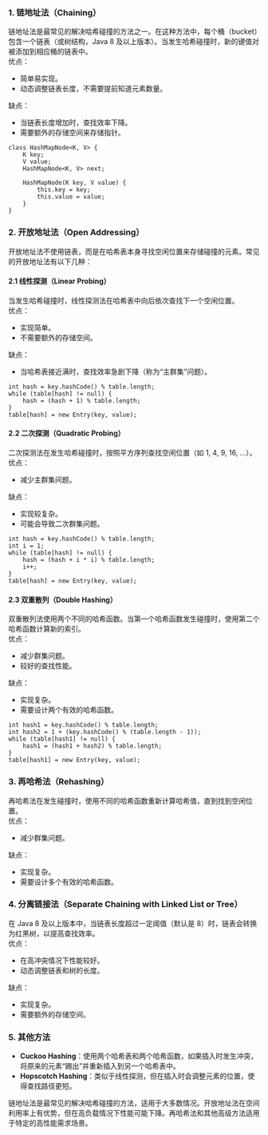 ### 1. 链地址法（Chaining）
链地址法是最常见的解决哈希碰撞的方法之一。在这种方法中，每个桶（bucket）包含一个链表（或树结构，Java 8 及以上版本）。当发生哈希碰撞时，新的键值对被添加到相应桶的链表中。<br />优点：

- 简单易实现。
- 动态调整链表长度，不需要提前知道元素数量。

缺点：

- 当链表长度增加时，查找效率下降。
- 需要额外的存储空间来存储指针。
```
class HashMapNode<K, V> {
    K key;
    V value;
    HashMapNode<K, V> next;

    HashMapNode(K key, V value) {
        this.key = key;
        this.value = value;
    }
}
```
### 2. 开放地址法（Open Addressing）
开放地址法不使用链表，而是在哈希表本身寻找空闲位置来存储碰撞的元素。常见的开放地址法有以下几种：
#### 2.1 线性探测（Linear Probing）
当发生哈希碰撞时，线性探测法在哈希表中向后依次查找下一个空闲位置。<br />优点：

- 实现简单。
- 不需要额外的存储空间。

缺点：

- 当哈希表接近满时，查找效率急剧下降（称为“主群集”问题）。
```
int hash = key.hashCode() % table.length;
while (table[hash] != null) {
    hash = (hash + 1) % table.length;
}
table[hash] = new Entry(key, value);
```
#### 2.2 二次探测（Quadratic Probing）
二次探测法在发生哈希碰撞时，按照平方序列查找空闲位置（如 1, 4, 9, 16, ...）。<br />优点：

- 减少主群集问题。

缺点：

- 实现较复杂。
- 可能会导致二次群集问题。
```
int hash = key.hashCode() % table.length;
int i = 1;
while (table[hash] != null) {
    hash = (hash + i * i) % table.length;
    i++;
}
table[hash] = new Entry(key, value);
```
#### 2.3 双重散列（Double Hashing）
双重散列法使用两个不同的哈希函数。当第一个哈希函数发生碰撞时，使用第二个哈希函数计算新的索引。<br />优点：

- 减少群集问题。
- 较好的查找性能。

缺点：

- 实现复杂。
- 需要设计两个有效的哈希函数。
```
int hash1 = key.hashCode() % table.length;
int hash2 = 1 + (key.hashCode() % (table.length - 1));
while (table[hash1] != null) {
    hash1 = (hash1 + hash2) % table.length;
}
table[hash1] = new Entry(key, value);
```
### 3. 再哈希法（Rehashing）
再哈希法在发生碰撞时，使用不同的哈希函数重新计算哈希值，直到找到空闲位置。<br />优点：

- 减少群集问题。

缺点：

- 实现复杂。
- 需要设计多个有效的哈希函数。
### 4. 分离链接法（Separate Chaining with Linked List or Tree）
在 Java 8 及以上版本中，当链表长度超过一定阈值（默认是 8）时，链表会转换为红黑树，以提高查找效率。<br />优点：

- 在高冲突情况下性能较好。
- 动态调整链表和树的长度。

缺点：

- 实现复杂。
- 需要额外的存储空间。
### 5. 其他方法

- **Cuckoo Hashing**：使用两个哈希表和两个哈希函数，如果插入时发生冲突，将原来的元素“踢出”并重新插入到另一个哈希表中。
- **Hopscotch Hashing**：类似于线性探测，但在插入时会调整元素的位置，使得查找路径更短。

链地址法是最常见的解决哈希碰撞的方法，适用于大多数情况。开放地址法在空间利用率上有优势，但在高负载情况下性能可能下降。再哈希法和其他高级方法适用于特定的高性能需求场景。
